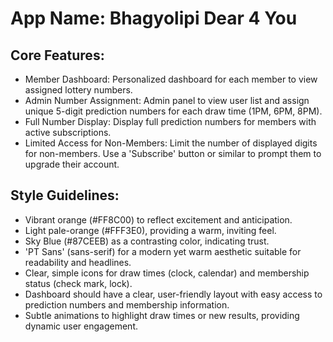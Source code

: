 # **App Name**: Bhagyolipi Dear 4 You

## Core Features:

- Member Dashboard: Personalized dashboard for each member to view assigned lottery numbers.
- Admin Number Assignment: Admin panel to view user list and assign unique 5-digit prediction numbers for each draw time (1PM, 6PM, 8PM).
- Full Number Display: Display full prediction numbers for members with active subscriptions.
- Limited Access for Non-Members: Limit the number of displayed digits for non-members. Use a 'Subscribe' button or similar to prompt them to upgrade their account.

## Style Guidelines:

- Vibrant orange (#FF8C00) to reflect excitement and anticipation.
- Light pale-orange (#FFF3E0), providing a warm, inviting feel.
- Sky Blue (#87CEEB) as a contrasting color, indicating trust.
- 'PT Sans' (sans-serif) for a modern yet warm aesthetic suitable for readability and headlines.
- Clear, simple icons for draw times (clock, calendar) and membership status (check mark, lock).
- Dashboard should have a clear, user-friendly layout with easy access to prediction numbers and membership information.
- Subtle animations to highlight draw times or new results, providing dynamic user engagement.